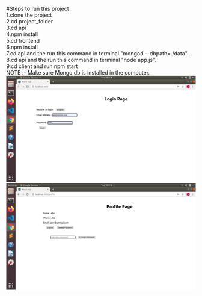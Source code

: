 #Steps to run this project<br/>
1.clone the project<br/>
2.cd project_folder<br/>
3.cd api<br/>
4.npm install<br/>
5.cd frontend<br/>
6.npm install<br/>
7.cd api and the run this command in terminal "mongod --dbpath=./data".<br/>
8.cd api and the run this command in terminal "node app.js".<br/>
9.cd client and run npm start<br/>
NOTE :- Make sure Mongo db is installed in the computer.<br/>
![ScreenShot](/img/login.png)
![ScreenShot](/img/profile.png)